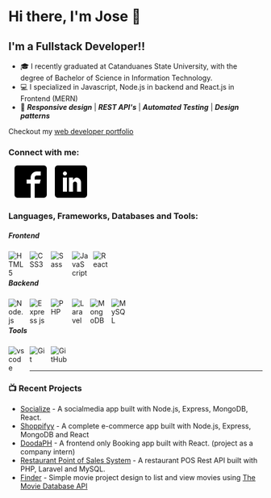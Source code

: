 # Hi there, I'm Jose 👋 


## I'm a Fullstack Developer!!

- :mortar_board: I recently graduated at Catanduanes State University, with the degree of Bachelor of Science in Information Technology.
- :computer: I specialized in Javascript, Node.js in backend and React.js in Frontend (MERN)
- :loudspeaker: ***Responsive design*** | ***REST API's*** | ***Automated Testing*** | ***Design patterns***

Checkout my [web developer portfolio](https://jsarmiento-portfolio.vercel.app/)

### Connect with me:

&nbsp;&nbsp;
[![facebook](./images/facebook2.svg)](https://www.facebook.com/go0nf/)
&nbsp;&nbsp;
[![linkedin](./images/linkedin.svg)](https://www.linkedin.com/in/jose-sarmiento-37518a243/)

### Languages, Frameworks, Databases and Tools:

##### Frontend
<img align="left" alt="HTML5" width="32px" src="https://cdn.jsdelivr.net/gh/devicons/devicon/icons/html5/html5-original.svg" style="padding-right:10px;" />
<img align="left" alt="CSS3" width="32px" src="https://cdn.jsdelivr.net/gh/devicons/devicon/icons/css3/css3-original.svg" style="padding-right:10px;" />
<img align="left" alt="Sass" width="32px" src="https://cdn.jsdelivr.net/gh/devicons/devicon/icons/sass/sass-original.svg" style="padding-right:10px;" />
<img align="left" alt="JavaScript" width="32px" src="https://cdn.jsdelivr.net/gh/devicons/devicon/icons/javascript/javascript-original.svg" style="padding-right:10px;" />
<img align="left" alt="React" width="32px" src="https://cdn.jsdelivr.net/gh/devicons/devicon/icons/react/react-original.svg" style="padding-right:10px;" />

<br/>
&nbsp;

##### Backend
<img align="left" alt="Node.js" width="32px" src="https://cdn.jsdelivr.net/gh/devicons/devicon/icons/nodejs/nodejs-original.svg" style="padding-right:10px;" />
<img align="left" alt="Express js" width="32px" src="https://cdn.jsdelivr.net/gh/devicons/devicon/icons/express/express-original.svg" style="padding-right:10px;" />
<img align="left" alt="PHP" width="32px" src="https://cdn.jsdelivr.net/gh/devicons/devicon/icons/php/php-original.svg" style="padding-right:10px;" />
<img align="left" alt="Laravel" width="26px" src="https://cdn.jsdelivr.net/gh/devicons/devicon/icons/laravel/laravel-plain.svg" style="padding-right:10px;" />
<img align="left" alt="MongoDB" width="32px" src="https://cdn.jsdelivr.net/gh/devicons/devicon/icons/mongodb/mongodb-original.svg" style="padding-right:10px;" />
<img align="left" alt="MySQL" width="32px" src="https://cdn.jsdelivr.net/gh/devicons/devicon/icons/mysql/mysql-original.svg" style="padding-right:10px;" />

<br/>
&nbsp;

##### Tools
<img align="left" alt="vscode" width="32px" src="https://cdn.jsdelivr.net/gh/devicons/devicon/icons/vscode/vscode-original.svg" style="padding-right:10px;" />
<img align="left" alt="Git" width="32px" src="https://cdn.jsdelivr.net/gh/devicons/devicon/icons/git/git-original.svg" style="padding-right:10px;" />
<img align="left" alt="GitHub" width="32px" src="https://user-images.githubusercontent.com/3369400/139448065-39a229ba-4b06-434b-bc67-616e2ed80c8f.png" style="padding-right:10px;" />

<br />
<br />

---

### 📺 Recent Projects

- [Socialize](https://socialize-v1.herokuapp.com/) - A socialmedia app built with Node.js, Express, MongoDB, React.
- [Shoppifyy](https://shoppifyy-ecommerce.herokuapp.com/) - A complete e-commerce app built with Node.js, Express, MongoDB and React 
- [DoodaPH](https://doodaph.vercel.app/) - A frontend only Booking app built with React. (project as a company intern)
- [Restaurant Point of Sales System](https://github.com/jose-sarmiento/restaurant_pos) - A restaurant POS Rest API built with PHP, Laravel and MySQL.
- [Finder](https://finder-pi.vercel.app/) - Simple movie project design to list and view movies using [The Movie Database API](https://developers.themoviedb.org/3/getting-started/introduction) 

